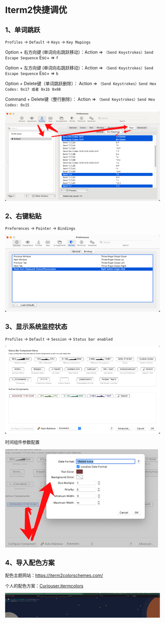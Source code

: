 

# Iterm2快捷调优

## 1、单词跳跃

`Profiles` -> `Default` -> `Keys` -> `Key Mapings`

Option + 右方向键 (单词向右跳跃移动）：Action => `（Send Keystrokes）Send Escape Sequence`   Esc+ => `f`

Option + 左方向键 (单词向右跳跃移动）：Action => `（Send Keystrokes）Send Escape Sequence`   Esc+ => `b`

Option + Delete键（单词跳跃删除）： Action => `（Send Keystrokes）Send Hex Codes: 0x17 或者 0x1b 0x08 `   

Command + Delete键（整行删除）： Action => `（Send Keystrokes）Send Hex Codes: 0x15`

<img src="../assets/iterm2-word-move-delete-1.png" style="zoom:80%;" />

## 2、右键粘贴

`Preferences` -> `Pointer` -> `Bindings`

<img src="../assets/iterm2-paste-from-clip-by-right-button.png" style="zoom: 80%;" />

## 3、显示系统监控状态

`Profiles` -> `Default` -> `Session` -> `Status bar enabled`

<img src="../assets/iterm2-status-bar-1.png" style="zoom:80%;" />

时间组件参数配置

<img src="../assets/iterm2-status-bar-2.png" style="zoom:67%;" />

## 4、导入配色方案

配色主题网站：https://iterm2colorschemes.com/

个人的配色方案：[Curiouser.itermcolors](../assets/Curiouser.itermcolors)

![](../assets/iterm2-terminal-effect-1.png)

